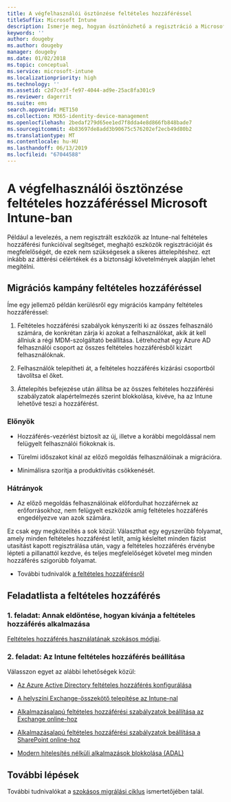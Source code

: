 ```yaml
---
title: A végfelhasználói ösztönzése feltételes hozzáféréssel
titleSuffix: Microsoft Intune
description: Ismerje meg, hogyan ösztönözhető a regisztráció a Microsoft Intune feltételes hozzáférés használatával.
keywords: ''
author: dougeby
ms.author: dougeby
manager: dougeby
ms.date: 01/02/2018
ms.topic: conceptual
ms.service: microsoft-intune
ms.localizationpriority: high
ms.technology: ''
ms.assetid: c2d7ce3f-fe97-4044-ad9e-25ac8fa301c9
ms.reviewer: dagerrit
ms.suite: ems
search.appverid: MET150
ms.collection: M365-identity-device-management
ms.openlocfilehash: 2bedaf279d65ee1ed7f8dda4e8d866fb848bade7
ms.sourcegitcommit: 4b83697de8add3b90675c576202ef2ecb49d80b2
ms.translationtype: MT
ms.contentlocale: hu-HU
ms.lasthandoff: 06/13/2019
ms.locfileid: "67044588"
---
```

# <a name="drive-end-user-adoption-with-conditional-access-in-microsoft-intune"></a>A végfelhasználói ösztönzése feltételes hozzáféréssel Microsoft Intune-ban

Például a levelezés, a nem regisztrált eszközök az Intune-nal feltételes hozzáférési funkcióival segítséget, meghajtó eszközök regisztrációját és megfelelőségét, de ezek nem szükségesek a sikeres áttelepítéshez. ezt inkább az áttérési célértékek és a biztonsági követelmények alapján lehet megítélni.

## <a name="migration-campaign-with-conditional-access"></a>Migrációs kampány feltételes hozzáféréssel

Íme egy jellemző példán kerülésről egy migrációs kampány feltételes hozzáféréssel:

1.  Feltételes hozzáférési szabályok kényszeríti ki az összes felhasználó számára, de konkrétan zárja ki azokat a felhasználókat, akik át kell állniuk a régi MDM-szolgáltató beállítása. Létrehozhat egy Azure AD felhasználói csoport az összes feltételes hozzáférésből kizárt felhasználóknak.

2.  Felhasználók telepítheti át, a feltételes hozzáférés kizárási csoportból távolítsa el őket.

3.  Áttelepítés befejezése után állítsa be az összes feltételes hozzáférési szabályzatok alapértelmezés szerint blokkolása, kivéve, ha az Intune lehetővé teszi a hozzáférést.

### <a name="advantages"></a>Előnyök

-   Hozzáférés-vezérlést biztosít az új, illetve a korábbi megoldással nem felügyelt felhasználói fiókoknak is.

-   Türelmi időszakot kínál az előző megoldás felhasználóinak a migrációra.

-   Minimálisra szorítja a produktivitás csökkenését.

### <a name="disadvantages"></a>Hátrányok

-   Az előző megoldás felhasználóinak előfordulhat hozzáférnek az erőforrásokhoz, nem felügyelt eszközök amíg feltételes hozzáférés engedélyezve van azok számára.


Ez csak egy megközelítés a sok közül: Választhat egy egyszerűbb folyamat, amely minden feltételes hozzáférést letilt, amíg késleltet minden fázist utasítást kapott regisztrálása után, vagy a feltételes hozzáférés érvénybe lépteti a pillanattól kezdve, és teljes megfelelőséget követel meg minden hozzáférés szigorúbb folyamat.

-   További tudnivalók [a feltételes hozzáférésről](conditional-access.md)

## <a name="task-list-for-conditional-access"></a>Feladatlista a feltételes hozzáférés

### <a name="task-1-decide-how-you-are-going-to-implement-conditional-access"></a>1. feladat: Annak eldöntése, hogyan kívánja a feltételes hozzáférés alkalmazása

[Feltételes hozzáférés használatának szokásos módjai](conditional-access-intune-common-ways-use.md).

### <a name="task-2-set-up-intune-conditional-access"></a>2. feladat: Az Intune feltételes hozzáférés beállítása

Válasszon egyet az alábbi lehetőségek közül:

-   [Az Azure Active Directory feltételes hozzáférés konfigurálása](https://docs.microsoft.com/azure/active-directory/active-directory-conditional-access-azure-portal)

-   [A helyszíni Exchange-összekötő telepítése az Intune-nal](exchange-connector-install.md)

-   [Alkalmazásalapú feltételes hozzáférési szabályzatok beállítása az Exchange online-hoz](app-based-conditional-access-intune-create.md)

-   [Alkalmazásalapú feltételes hozzáférési szabályzatok beállítása a SharePoint online-hoz](app-based-conditional-access-intune-create.md)

-   [Modern hitelesítés nélküli alkalmazások blokkolása (ADAL)](app-modern-authentication-block.md)

## <a name="next-steps"></a>További lépések

További tudnivalókat a [szokásos migrálási ciklus](migration-guide-cycle.md) ismertetőjében talál.
